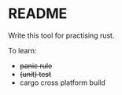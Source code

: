 # README #

Write this tool for practising rust.

To learn:
+ ~~panic rule~~
+ ~~(unit) test~~
+ cargo cross platform build 
